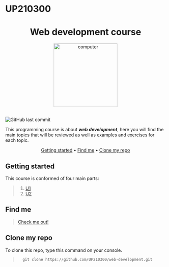 # UP210300

<div align="center">

# Web development course

</div>

<div align ="center">

<img alt="computer" height="200" src="Images/computer.png"/>  

</div>
<br>

![GitHub last commit](https://img.shields.io/github/last-commit/UP210300/web-development)

This programming course is about  _**web development**_, here you will find the main topics that will be reviewed as well as examples and exercises for each topic.

<div align="center">


[Getting started](#getting-started) •
[Find me](#find-me) •
[Clone my repo](#clone-my-repo)

</div>

## Getting started

This course is conformed of four main parts:

> 1. [U1](https://github.com/UP210300/UP210300_DSA/tree/main/U1) 
> 2. [U2](https://github.com/UP210300/UP210300_DSA/tree/main/U2) 


## Find me 

>[Check me out!](https://www.linkedin.com/in/sof%C3%ADa-calder%C3%B3n-ju%C3%A1rez-352a74220/)
><br>

## Clone my repo

To clone this repo, type this command on your console.
>       git clone https://github.com/UP210300/web-development.git

